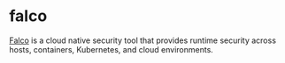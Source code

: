 falco
=====

[Falco][1] is a cloud native security tool that provides runtime security across
hosts, containers, Kubernetes, and cloud environments.

[1]: https://github.com/falcosecurity/falco
